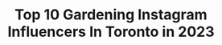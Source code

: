 ---
title: Top 10 Gardening Instagram Influencers In Toronto in 2023
description: >-
  Find top gardening Instagram influencers in Toronto in 2023. Most popular hashtags: #toronto #gardening #nature #stayhome.
platform: Instagram
hits: 18
text_top: Discover the best Instagram influencers on inBeat.
text_bottom: Our platform has 18 Instagram influencers like this in Toronto, Canada for you to connect with.
profiles:
  - username: "moeenmoe"
    fullname: >-
      Moeen Abuzaid معين ابوزيد
    bio: >-
      📍 Toronto Chef 🇵🇸🇯🇴 Palestinian-Jordanian, NYC for 10yrs. Paying homage to Arabic cuisine by creating with @the_broken_english DM for private events.
    location: "Canada"
    followers: 38168
    engagement: 127
    commentsToLikes: 0.020796
    id: ck0vxblg2y3j80i19wpy5fdmi
    verified: false
    hashtags: "#chefathome, #truefoodies, #culinarytalents, #platedfoodz"
  - username: "chefbangerter"
    fullname: >-
      Jason Bangerter
    bio: >-
      Langdon Hall Country House Hotel & Spa | #slowfood Hero Award 2019🇨🇦 | Twitter: @chefbangerter |
    location: "Canada"
    followers: 17425
    engagement: 189
    commentsToLikes: 0.051131
    id: ck55kpms9ztxr0i115wcfbugs
    verified: false
    hashtags: "#worldoceansday2020, #chefsathome, #foodforchange, #foodandwine"
  - username: "therubygore"
    fullname: >-
      𝑹𝑼𝑩𝒀 𝑮𝑶𝑹𝑬 🕷
    bio: >-
      Dark Illustrative Tattoos 🥀 Powered by Plants 💯 Vegan Supplies 🌱 Toronto • Philly 𝑩𝑶𝑶𝑲 𝑵𝑶𝑾 👇 contact@therubygore.com 💌 #botanicaltattoo #torontotattoo
    location: "Canada"
    followers: 41710
    engagement: 74
    commentsToLikes: 0.019214
    id: ck55klzwezmq90i112lqh2ibz
    verified: false
    hashtags: "#torontoinknews, #spring, #healed, #ladytattooers"
  - username: "terinrothernel"
    fullname: >-
      Terin Rothernel
    bio: >-
      Small town 👩🏻. Exploring the 🌎. Brand Ambassador @6ixpm.est 32 | 24 | 34 Toronto, 🇨🇦
    location: "Canada"
    followers: 6322
    engagement: 883
    commentsToLikes: 0.074002
    id: ck8t3684f21gl0j78ksf7n1l8
    verified: false
    hashtags: "#torontodesigner, #streetfashion, #fuckrona, #throwback"
  - username: "lisa.eats"
    fullname: >-
      Lisa Z 💚
    bio: >-
      Education is important, but eating healthy is importanter ( : Toronto, Canada
    location: "Canada"
    followers: 25103
    engagement: 287
    commentsToLikes: 0.185538
    id: ck13ajaz8qndd0i191ibjag0c
    verified: false
    hashtags: "#travel, #easyrecipes, #homemadebrunch, #throwbackthursday"
  - username: "uoftengineering"
    fullname: >-
      U of T Engineering
    bio: >-
      The official Instagram account for the Faculty of Applied Science & Engineering at the University of Toronto.
    location: "Canada"
    followers: 8670
    engagement: 338
    commentsToLikes: 0.009770
    id: ck6tj0fb51s310j71m7cnvlky
    verified: false
    hashtags: "#uoft, #engineering, #uoftlife, #universityoftoronto"
  - username: "colourfyme"
    fullname: >-
      🌸 Colourfy Me 🌸
    bio: >-
      Tris 💖 A happy designer obsessed with all things cute and creative😊 🍁Toronto based
    location: "Canada"
    followers: 12299
    engagement: 700
    commentsToLikes: 0.039837
    id: ck14k76kqo2t70i19smslod1s
    verified: false
    hashtags: "#space, #spaceart, #animalcrossing, #animalcrossingnewleaf"
  - username: "sparklingwinos"
    fullname: >-
      Sparkling Winos
    bio: >-
      We're Mike & Jeff! 👋 WSET 3🏅 Two 👬's blogging about all things bubbly! 🍾 Follow us to learn all about sparkling wine! 🥂 Latest Blog Post! ⬇️
    location: "Canada"
    followers: 32801
    engagement: 280
    commentsToLikes: 0.133262
    id: ck0u2kf4n03t50i199yna5am1
    verified: false
    hashtags: "#stayhome, #winetasting, #positivevibes, #spanishwine"
  - username: "jodieemery"
    fullname: >-
      Jodie Emery
    bio: >-
      Cannabis, Hemp, Freedom ✌🏻 @JodiesJoint @CannabisAmnesty @CannabisCultureMagazine @CannabisCultureStore @CannabisCultureOfficial @420VancouverOfficial
    location: "Canada"
    followers: 30513
    engagement: 175
    commentsToLikes: 0.054861
    id: ck5c2h3m4x90l0i11pf3cmwsq
    verified: false
    hashtags: "#cannabisamnesty, #cannabiscommunity, #flowers, #growyourown"
  - username: "joiasverdes"
    fullname: >-
      Cactos•Suculentas•Portugal 🌵
    bio: >-
      #joiasverdes ®️ 👉🏼INSPIRING PEOPLE👈🏼 📩Business PM 📱My own pictures 🌍Shipping all over EUROPE 🌸Plants for sale 👇🏼👇🏼👇🏼
    location: "Canada"
    followers: 53434
    engagement: 114
    commentsToLikes: 0.030595
    id: ck14ii88ufj6c0i19c10ugj5h
    verified: false
    hashtags: "#joiasverdes, #suculentas, #succu, #succulents"
---